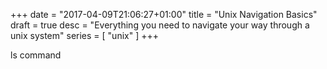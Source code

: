 +++
date = "2017-04-09T21:06:27+01:00"
title = "Unix Navigation Basics"
draft = true
desc = "Everything you need to navigate your way through a unix system"
series = [ "unix" ]
+++

ls command